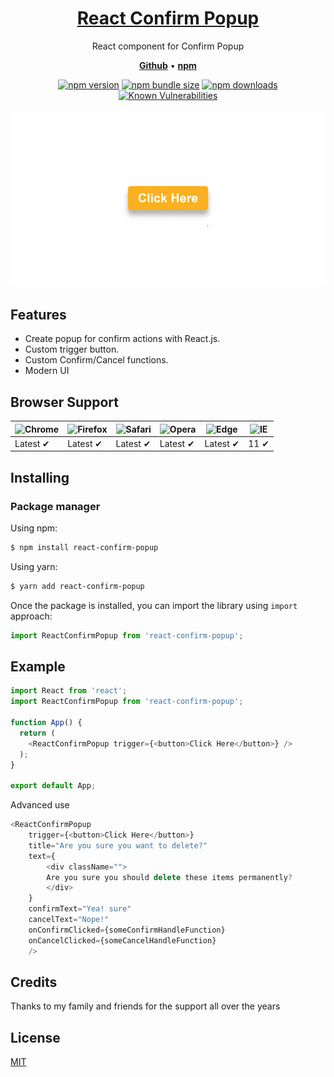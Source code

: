 <h1 align="center">
   <b>
        <a href="https://github.com/yshaish1/react-confirm-popup">React Confirm Popup</a><br>
    </b>
</h1>

<p align="center">React component for Confirm Popup</p>

<p align="center">
    <a href="https://github.com/yshaish1/react-confirm-popup"><b>Github</b></a> •
    <a href="https://www.npmjs.com/package/react-confirm-popup"><b>npm</b></a>
</p>

<div align="center">

[![npm version](https://img.shields.io/npm/v/react-confirm-popup.svg?style=flat-square)](https://www.npmjs.com/package/react-confirm-popup)
[![npm bundle size](https://img.shields.io/bundlephobia/minzip/react-confirm-popup?style=flat-square)](https://bundlephobia.com/package/axios@latest)
[![npm downloads](https://img.shields.io/npm/dm/react-confirm-popup.svg?style=flat-square)](https://npm-stat.com/charts.html?package=react-confirm-popup)
[![Known Vulnerabilities](https://snyk.io/test/npm/react-confirm-popup/badge.svg)](https://snyk.io/test/npm/react-confirm-popup)


![](https://github.com/yshaish1/react-confirm-popup/blob/main/package/react-confirm-popup.gif?raw=true)

</div>

## Features

- Create popup for confirm actions with React.js.
- Custom trigger button.
- Custom Confirm/Cancel functions.
- Modern UI

## Browser Support

![Chrome](https://raw.githubusercontent.com/alrra/browser-logos/main/src/chrome/chrome_48x48.png) | ![Firefox](https://raw.githubusercontent.com/alrra/browser-logos/main/src/firefox/firefox_48x48.png) | ![Safari](https://raw.githubusercontent.com/alrra/browser-logos/main/src/safari/safari_48x48.png) | ![Opera](https://raw.githubusercontent.com/alrra/browser-logos/main/src/opera/opera_48x48.png) | ![Edge](https://raw.githubusercontent.com/alrra/browser-logos/main/src/edge/edge_48x48.png) | ![IE](https://raw.githubusercontent.com/alrra/browser-logos/master/src/archive/internet-explorer_9-11/internet-explorer_9-11_48x48.png) |
--- | --- | --- | --- | --- | --- |
Latest ✔ | Latest ✔ | Latest ✔ | Latest ✔ | Latest ✔ | 11 ✔ |

## Installing

### Package manager

Using npm:

```bash
$ npm install react-confirm-popup
```

Using yarn:

```bash
$ yarn add react-confirm-popup
```

Once the package is installed, you can import the library using `import` approach:

```js
import ReactConfirmPopup from 'react-confirm-popup';
```

## Example

```js
import React from 'react';
import ReactConfirmPopup from 'react-confirm-popup';

function App() {
  return (
    <ReactConfirmPopup trigger={<button>Click Here</button>} />
  );
}

export default App;
```

Advanced use 

```js
<ReactConfirmPopup
    trigger={<button>Click Here</button>}
    title="Are you sure you want to delete?"
    text={
        <div className="">
        Are you sure you should delete these items permanently?
        </div>
    }
    confirmText="Yea! sure"
    cancelText="Nope!"
    onConfirmClicked={someConfirmHandleFunction}
    onCancelClicked={someCancelHandleFunction}
    />
```

## Credits

Thanks to my family and friends for the support all over the years

## License

[MIT](LICENSE)